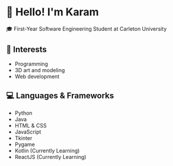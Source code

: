 # 👋 Hello! I'm Karam #

🎓 First-Year Software Engineering Student at Carleton University

## 🚀 Interests ##

* Programming
* 3D art and modeling
* Web development

## 💻 Languages & Frameworks ##

* Python
* Java
* HTML & CSS
* JavaScript
* Tkinter
* Pygame
* Kotlin (Currently Learning)
* ReactJS (Currently Learning)
